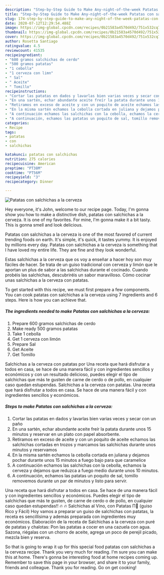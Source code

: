 ```yaml
---
description: "Step-by-Step Guide to Make Any-night-of-the-week Patatas con salchichas a la cerveza"
title: "Step-by-Step Guide to Make Any-night-of-the-week Patatas con salchichas a la cerveza"
slug: 174-step-by-step-guide-to-make-any-night-of-the-week-patatas-con-salchichas-a-la-cerveza
date: 2020-07-12T12:29:54.488Z
image: https://img-global.cpcdn.com/recipes/0b21583a4570d492/751x532cq70/patatas-con-salchichas-a-la-cerveza-foto-principal.jpg
thumbnail: https://img-global.cpcdn.com/recipes/0b21583a4570d492/751x532cq70/patatas-con-salchichas-a-la-cerveza-foto-principal.jpg
cover: https://img-global.cpcdn.com/recipes/0b21583a4570d492/751x532cq70/patatas-con-salchichas-a-la-cerveza-foto-principal.jpg
author: Rosetta Santiago
ratingvalue: 4.5
reviewcount: 41535
recipeingredient:
- "600 gramos salchichas de cerdo"
- "500 gramos patatas"
- "1 cebolla"
- "1 cerveza con limn"
- " Sal"
- " Aceite"
- " Tomillo"
recipeinstructions:
- "Cortar las patatas en dados y lavarlas bien varias veces y secar con un paño"
- "En una sartén, echar abundante aceite freír la patata durante unos 15 minutos y reservar en un plato con papel absorbente."
- "Retiramos en exceso de aceite y con un poquito de aceite echamos las salchichas cortadas en trozos y marcamos las salchichas durante unos minutos y reservamos"
- "En la misma sartén echamos la cebolla cortada en juliana y dejamos pochar durante unos 15 minutos a fuego bajo para que caramelice"
- "A continuación echamos las salchichas con la cebolla, echamos la cerveza y dejamos que reduzca a fuego medio durante unos 10 minutos."
- "A continuación, echamos las patatas un poquito de sal, tomillo removemos durante un par de minutos y listo para servir."
categories:
- Recipe
tags:
- patatas
- con
- salchichas

katakunci: patatas con salchichas 
nutrition: 275 calories
recipecuisine: American
preptime: "PT38M"
cooktime: "PT56M"
recipeyield: "3"
recipecategory: Dinner

---
```



![Patatas con salchichas a la cerveza](https://img-global.cpcdn.com/recipes/0b21583a4570d492/751x532cq70/patatas-con-salchichas-a-la-cerveza-foto-principal.jpg)

Hey everyone, it's John, welcome to our recipe page. Today, I'm gonna show you how to make a distinctive dish, patatas con salchichas a la cerveza. It is one of my favorites. For mine, I'm gonna make it a bit tasty. This is gonna smell and look delicious.

Patatas con salchichas a la cerveza is one of the most favored of current trending foods on earth. It's simple, it's quick, it tastes yummy. It is enjoyed by millions every day. Patatas con salchichas a la cerveza is something that I have loved my entire life. They are fine and they look wonderful.

Estas salchichas a la cerveza que os voy a enseñar a hacer hoy son muy fáciles de hacer. Se trata de un guiso tradicional con cerveza y limón que le aportan un plus de sabor a las salchichas durante el cocinado. Cuando probéis las salchichas, descubriréis un sabor maravilloso. Cómo cocinar unas salchichas a la cerveza con patatas.


To get started with this recipe, we must first prepare a few components. You can cook patatas con salchichas a la cerveza using 7 ingredients and 6 steps. Here is how you can achieve that.

<!--inarticleads1-->

##### The ingredients needed to make Patatas con salchichas a la cerveza:

1. Prepare 600 gramos salchichas de cerdo
1. Make ready 500 gramos patatas
1. Take 1 cebolla
1. Get 1 cerveza con limón
1. Prepare  Sal
1. Get  Aceite
1. Get  Tomillo


Salchichas a la cerveza con patatas por Una receta que hará disfrutar a todos en casa, se hace de una manera fácil y con ingredientes sencillos y económicos y con un resultado delicioso, puedes elegir el tipo de salchichas que más te gusten de carne de cerdo o de pollo, en cualquier caso quedan estupendas. Salchichas a la cerveza con patatas. Una receta que hará disfrutar a todos en casa. Se hace de una manera fácil y con ingredientes sencillos y económicos. 

<!--inarticleads2-->

##### Steps to make Patatas con salchichas a la cerveza:

1. Cortar las patatas en dados y lavarlas bien varias veces y secar con un paño
1. En una sartén, echar abundante aceite freír la patata durante unos 15 minutos y reservar en un plato con papel absorbente.
1. Retiramos en exceso de aceite y con un poquito de aceite echamos las salchichas cortadas en trozos y marcamos las salchichas durante unos minutos y reservamos
1. En la misma sartén echamos la cebolla cortada en juliana y dejamos pochar durante unos 15 minutos a fuego bajo para que caramelice
1. A continuación echamos las salchichas con la cebolla, echamos la cerveza y dejamos que reduzca a fuego medio durante unos 10 minutos.
1. A continuación, echamos las patatas un poquito de sal, tomillo removemos durante un par de minutos y listo para servir.


Una receta que hará disfrutar a todos en casa. Se hace de una manera fácil y con ingredientes sencillos y económicos. Puedes elegir el tipo de salchichas que más te gusten, de carne de cerdo o de pollo, en cualquier caso quedan estupendas!! 🔥 🔥 Salchichas al Vino, con Patatas П🥰 (guiso Rico y Fácil) Hoy vamos a preparar un guiso de salchichas con patatas, la receta es sencillísima y además preparada con ingredientes muy económicos. Elaboración de la receta de Salchichas a la cerveza con puré de patatas y chalotas: Pon las patatas a cocer en una cazuela con agua. Sazona, riégalas con un chorro de aceite, agrega un poco de perejil picado, mezcla bien y reserva. 

So that is going to wrap it up for this special food patatas con salchichas a la cerveza recipe. Thank you very much for reading. I'm sure you can make this at home. There's gonna be interesting food at home recipes coming up. Remember to save this page in your browser, and share it to your family, friends and colleague. Thank you for reading. Go on get cooking!
